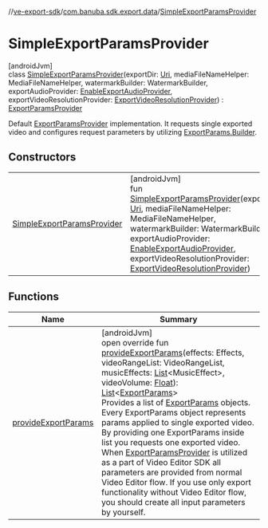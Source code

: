 //[ve-export-sdk](../../../index.md)/[com.banuba.sdk.export.data](../index.md)/[SimpleExportParamsProvider](index.md)

# SimpleExportParamsProvider

[androidJvm]\
class [SimpleExportParamsProvider](index.md)(exportDir: [Uri](https://developer.android.com/reference/kotlin/android/net/Uri.html), mediaFileNameHelper: MediaFileNameHelper, watermarkBuilder: WatermarkBuilder, exportAudioProvider: [EnableExportAudioProvider](../-enable-export-audio-provider/index.md), exportVideoResolutionProvider: [ExportVideoResolutionProvider](../-export-video-resolution-provider/index.md)) : [ExportParamsProvider](../-export-params-provider/index.md)

Default [ExportParamsProvider](../-export-params-provider/index.md) implementation. It requests single exported video and configures request parameters by utilizing [ExportParams.Builder](../-export-params/-builder/index.md).

## Constructors

| | |
|---|---|
| [SimpleExportParamsProvider](-simple-export-params-provider.md) | [androidJvm]<br>fun [SimpleExportParamsProvider](-simple-export-params-provider.md)(exportDir: [Uri](https://developer.android.com/reference/kotlin/android/net/Uri.html), mediaFileNameHelper: MediaFileNameHelper, watermarkBuilder: WatermarkBuilder, exportAudioProvider: [EnableExportAudioProvider](../-enable-export-audio-provider/index.md), exportVideoResolutionProvider: [ExportVideoResolutionProvider](../-export-video-resolution-provider/index.md)) |

## Functions

| Name | Summary |
|---|---|
| [provideExportParams](provide-export-params.md) | [androidJvm]<br>open override fun [provideExportParams](provide-export-params.md)(effects: Effects, videoRangeList: VideoRangeList, musicEffects: [List](https://kotlinlang.org/api/latest/jvm/stdlib/kotlin.collections/-list/index.html)&lt;MusicEffect&gt;, videoVolume: [Float](https://kotlinlang.org/api/latest/jvm/stdlib/kotlin/-float/index.html)): [List](https://kotlinlang.org/api/latest/jvm/stdlib/kotlin.collections/-list/index.html)&lt;[ExportParams](../-export-params/index.md)&gt;<br>Provides a list of [ExportParams](../-export-params/index.md) objects. Every ExportParams object represents params applied to single exported video. By providing one ExportParams inside list you requests one exported video. When [ExportParamsProvider](../-export-params-provider/index.md) is utilized as a part of Video Editor SDK all parameters are provided from normal Video Editor flow. If you use only export functionality without Video Editor flow, you should create all input parameters by yourself. |
